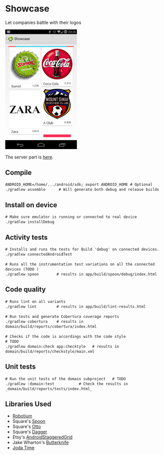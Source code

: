 Showcase
========

Let companies battle with their logos

<img src="https://github.com/joninvski/showcase/raw/master/images/screenshot.png" alt="screenshot" width="230px">

The server part is [here](https://github.com/joninvski/showcase/raw/master/images/screenshot.png).


Compile
-------

    ANDROID_HOME=/home/.../android/sdk; export ANDROID_HOME # Optional
    ./gradlew assemble      # Will generate both debug and release builds

Install on device
-----------------

    # Make sure emulator is running or connected to real device
    ./gradlew installDebug

Activity tests
--------------

    # Installs and runs the tests for Build 'debug' on connected devices.
    ./gradlew connectedAndroidTest

    # Runs all the instrumentation test variations on all the connected devices (TODO )
    ./gradlew spoon        # results in app/build/spoon/debug/index.html

Code quality
------------

    # Runs lint on all variants
    ./gradlew lint         # results in app/build/lint-results.html

    # Run tests and generate Cobertura coverage reports
    ./gradlew cobertura    # results in domain/build/reports/cobertura/index.html

    # Checks if the code is accordings with the code style                              # TODO
    ./gradlew domain:check app:checktyle   # results in domain/build/reports/checkstyle/main.xml

Unit tests
----------

    # Run the unit tests of the domain subproject   # TODO
    ./gradlew :domain:test           # Check the results in _domain/build/reports/tests/index.html_

Libraries Used
--------------

- [Robotium](http://code.google.com/p/robotium/)
- Square's [Spoon](http://square.github.io/spoon/)
- Square's [Otto](http://square.github.io/otto/)
- Square's [Dagger](http://square.github.io/dagger/)
- Etsy's [AndroidStaggeredGrid](https://github.com/etsy/AndroidStaggeredGrid/)
- Jake Wharton's [Butterknife](http://jakewharton.github.io/butterknife/)
- [Joda Time](http://www.joda.org/joda-time/)
